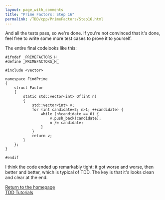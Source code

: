 ```yaml
---
layout: page_with_comments
title: "Prime Factors: Step 16"
permalink: /TDD/cpp/PrimeFactors/Step16.html
---
```


And all the tests pass, so we're done. If you're not convinced that it's done, feel free to write some more test cases to prove it to yourself.

The entire final codelooks like this:

```
#ifndef _PRIMEFACTORS_H_
#define _PRIMEFACTORS_H_

#include <vector>

namespace FindPrime
{
    struct Factor
    {
        static std::vector<int> Of(int n)
        {
            std::vector<int> v;
            for (int candidate=2; n>1; ++candidate) {
                while (n%candidate == 0) {
                    v.push_back(candidate);
                    n /= candidate;
                }
            }
            return v;
        }
    };
}

#endif
```

I think the code ended up remarkably tight:  it got worse and worse, then better and better, which is typical of TDD.  The key is that it's looks clean and clear at the end.

[Return to the homepage](/)  
[TDD Tutorials](/TDD/tutorials.html)

